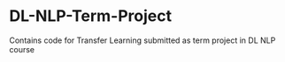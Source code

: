 # DL-NLP-Term-Project
Contains code for Transfer Learning submitted as term project in DL NLP course

